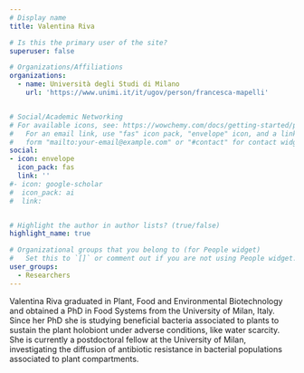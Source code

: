 ```yaml
---
# Display name
title: Valentina Riva

# Is this the primary user of the site?
superuser: false

# Organizations/Affiliations
organizations:
  - name: Università degli Studi di Milano
    url: 'https://www.unimi.it/it/ugov/person/francesca-mapelli'


# Social/Academic Networking
# For available icons, see: https://wowchemy.com/docs/getting-started/page-builder/#icons
#   For an email link, use "fas" icon pack, "envelope" icon, and a link in the
#   form "mailto:your-email@example.com" or "#contact" for contact widget.
social:
- icon: envelope
  icon_pack: fas
  link: '' 
#- icon: google-scholar
#  icon_pack: ai
#  link: 


# Highlight the author in author lists? (true/false)
highlight_name: true

# Organizational groups that you belong to (for People widget)
#   Set this to `[]` or comment out if you are not using People widget.
user_groups:
  - Researchers
---
```


Valentina Riva graduated in Plant, Food and Environmental Biotechnology and obtained a PhD in Food Systems from the University of Milan, Italy. Since her PhD she is studying beneficial bacteria associated to plants to sustain the plant holobiont under adverse conditions, like water scarcity. She is currently a postdoctoral fellow at the University of Milan, investigating the diffusion of antibiotic resistance in bacterial populations associated to plant compartments.
